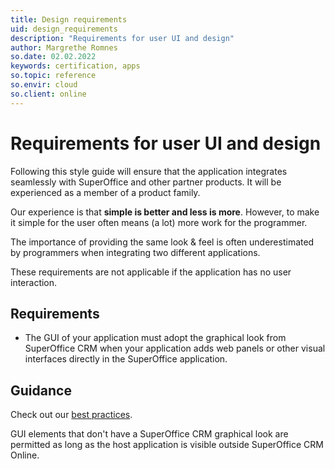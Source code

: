```yaml
---
title: Design requirements
uid: design_requirements
description: "Requirements for user UI and design"
author: Margrethe Romnes
so.date: 02.02.2022
keywords: certification, apps
so.topic: reference
so.envir: cloud
so.client: online
---
```


# Requirements for user UI and design

Following this style guide will ensure that the application integrates seamlessly with SuperOffice and other partner products. It will be experienced as a member of a product family.

Our experience is that **simple is better and less is more**. However, to make it simple for the user often means (a lot) more work for the programmer.

The importance of providing the same look & feel is often underestimated by programmers when integrating two different applications.

These requirements are not applicable if the application has no user interaction.

## Requirements

* The GUI of your application must adopt the graphical look from SuperOffice CRM when your application adds web panels or other visual interfaces directly in the SuperOffice application.

## Guidance

Check out our [best practices][1].

GUI elements that don't have a SuperOffice CRM graphical look are permitted as long as the host application is visible outside SuperOffice CRM Online.

<!-- Referenced links -->
[1]: ../best-practices.md

